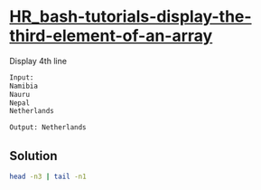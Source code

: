 # [HR_bash-tutorials-display-the-third-element-of-an-array](https://www.hackerrank.com/challenges/bash-tutorials-display-the-third-element-of-an-array)

Display 4th line

```txt
Input:
Namibia
Nauru
Nepal
Netherlands

Output: Netherlands
```

## Solution

```sh
head -n3 | tail -n1
```
